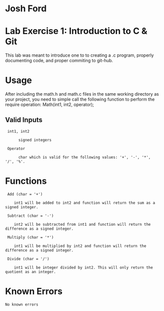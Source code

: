# Josh Ford
#

# Lab Exercise 1: Introduction to C & Git
This lab was meant to introduce one to to creating a .c program, properly documenting code,
and proper commiting to git-hub.

#  Usage

After including the math.h and math.c files in the same working directory as your project, you need to simple call the following function to perform the require operation: Math(int1, int2, operator);

## Valid Inputs

```
 int1, int2

      signed integers

 Operator

      char which is valid for the following values: '+', '-', '*', '/', '%'.
```

# Functions

```
 Add (char = '+')

    int1 will be added to int2 and function will return the sum as a signed integer.

 Subtract (char = '-')

    int2 will be subtracted from int1 and function will return the difference as a signed integer.

 Multiply (char = '*')

    int1 will be multiplied by int2 and function will return the difference as a signed integer.

 Divide (char = '/')

    int1 will be integer divided by int2. This will only return the quotient as an integer.
```

# Known Errors
```No known errors```
